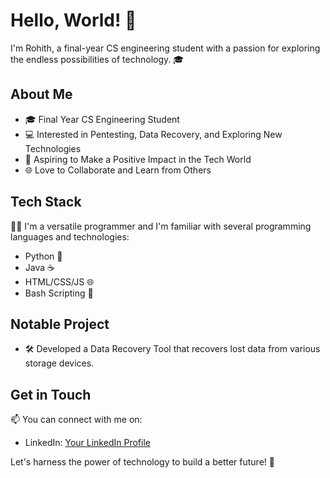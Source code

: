 # Hello, World! 👋

I'm Rohith, a final-year CS engineering student with a passion for exploring the endless possibilities of technology. 🎓

## About Me

- 🎓 Final Year CS Engineering Student
- 💻 Interested in Pentesting, Data Recovery, and Exploring New Technologies
- 🚀 Aspiring to Make a Positive Impact in the Tech World
- 🌐 Love to Collaborate and Learn from Others

## Tech Stack

👨‍💻 I'm a versatile programmer and I'm familiar with several programming languages and technologies:

- Python 🐍
- Java ☕
- HTML/CSS/JS 🌐
- Bash Scripting 📜

## Notable Project

- 🛠️ Developed a Data Recovery Tool that recovers lost data from various storage devices.

## Get in Touch

📫 You can connect with me on:

- LinkedIn: [Your LinkedIn Profile](https://www.linkedin.com/in/rohithboya)

Let's harness the power of technology to build a better future! 🌟
